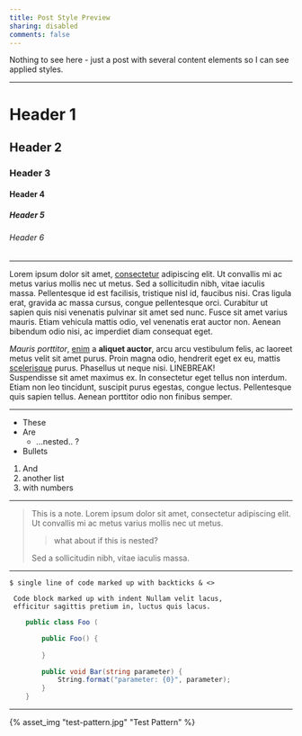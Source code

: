 ```yaml
---
title: Post Style Preview
sharing: disabled
comments: false
---
```


Nothing to see here - just a post with several content elements so I can see applied styles.
<!-- More --> 

---

# Header 1
## Header 2
### Header 3
#### Header 4
##### Header 5
###### Header 6

---

Lorem ipsum dolor sit amet, [consectetur]() adipiscing elit. Ut convallis mi ac metus varius mollis nec ut metus. Sed a sollicitudin nibh, vitae iaculis massa. Pellentesque id est facilisis, tristique nisl id, faucibus nisi. Cras ligula erat, gravida ac massa cursus, congue pellentesque orci. Curabitur ut sapien quis nisi venenatis pulvinar sit amet sed nunc. Fusce sit amet varius mauris. Etiam vehicula mattis odio, vel venenatis erat auctor non. Aenean bibendum odio nisi, ac imperdiet diam consequat eget.

*Mauris porttitor*, [enim]() a **aliquet auctor**, arcu arcu vestibulum felis, ac laoreet metus velit sit amet purus. Proin magna odio, hendrerit eget ex eu, mattis [scelerisque]() purus. Phasellus ut neque nisi. LINEBREAK!  
Suspendisse sit amet maximus ex. In consectetur eget tellus non interdum. Etiam non leo tincidunt, suscipit purus egestas, congue lectus. Pellentesque quis sapien tellus. Aenean porttitor odio non finibus semper.

---

- These
- Are
    - ...nested.. ?
- Bullets

1. And
1. another list
1. with numbers

---

> This is a note. Lorem ipsum dolor sit amet, consectetur adipiscing elit. Ut convallis mi ac metus varius mollis nec ut metus.      
>
>    > what about if this is nested? 
>
> Sed a sollicitudin nibh, vitae iaculis massa.

---

`$ single line of code marked up with backticks & <>  `

     Code block marked up with indent Nullam velit lacus,
     efficitur sagittis pretium in, luctus quis lacus.

``` csharp
    public class Foo ( 

        public Foo() { 
            
        }

        public void Bar(string parameter) { 
            String.format("parameter: {0}", parameter);
        } 
    }
```

---

<div style="width:400px;"> 
{% asset_img "test-pattern.jpg" "Test Pattern" %}
<div>